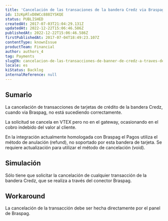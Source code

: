 ```yaml
---
title: 'Cancelación de las transaciones de la bandera Credz via Braspag'
id: 13zKpRlvD8WCc888IYSKQE
status: PUBLISHED
createdAt: 2017-07-03T21:04:29.131Z
updatedAt: 2022-12-22T15:06:46.586Z
publishedAt: 2022-12-22T15:06:46.586Z
firstPublishedAt: 2017-07-04T18:49:23.107Z
contentType: knownIssue
productTeam: Financial
author: authors_4
tag: Payments
slugEN: cancelacion-de-las-transacciones-de-banner-de-credz-a-traves-de-braspag
locale: es
kiStatus: Backlog
internalReference: null
---
```


## Sumario

La cancelación de transacciones de tarjetas de crédito de la bandera Credz, cuando via Braspag, no está sucediendo correctamente.

La solicitud se cancela en VTEX pero no en el gateway, ocasionando en el cobro indebido del valor al cliente.

En la integración actualmente homologada con Braspag el Pagos utiliza el método de anulación (refund), no soportado por esta bandera de tarjeta. Se requiere actualización para utilizar el método de cancelación (void).

## Simulación

Sólo tiene que solicitar la cancelación de cualquier transacción de la bandera Credz, que se realiza a través del conector Braspag.

## Workaround

La cancelación de la transacción debe ser hecha directamente por el panel de Braspag.

